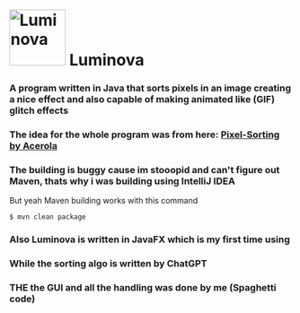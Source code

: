# <img src="https://github.com/user-attachments/assets/afc2eded-42d8-489b-8c95-61f662329f45" alt="Luminova" width="100"> Luminova

### A program written in Java that sorts pixels in an image creating a nice effect and also capable of making animated like (GIF) glitch effects

### The idea for the whole program was from here: [Pixel-Sorting by Acerola](https://github.com/GarrettGunnell/Pixel-Sorting)

### The building is buggy cause im stooopid and can't figure out Maven, thats why i was building using IntelliJ IDEA 
But yeah Maven building works with this command

```
$ mvn clean package
```

### Also Luminova is written in JavaFX which is my first time using
### While the sorting algo is written by ChatGPT

### THE the GUI and all the handling was done by me (Spaghetti code)
